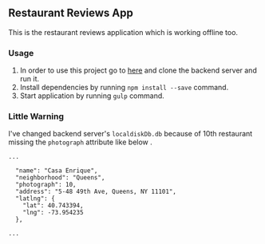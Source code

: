 ## Restaurant Reviews App
This is the restaurant reviews application which is working offline too.
### Usage
1. In order to use this project go to [here](https://github.com/udacity/mws-restaurant-stage-3) and clone the backend server and run it.
2. Install dependencies by running `npm install --save` command.
3. Start application by running `gulp` command.

### Little Warning

I've changed backend server's `localdiskDb.db` because of 10th restaurant missing the `photograph` attribute like below .

```
...

  "name": "Casa Enrique",
  "neighborhood": "Queens",
  "photograph": 10,
  "address": "5-48 49th Ave, Queens, NY 11101",
  "latlng": {
    "lat": 40.743394,
    "lng": -73.954235
  },
  
...
```

